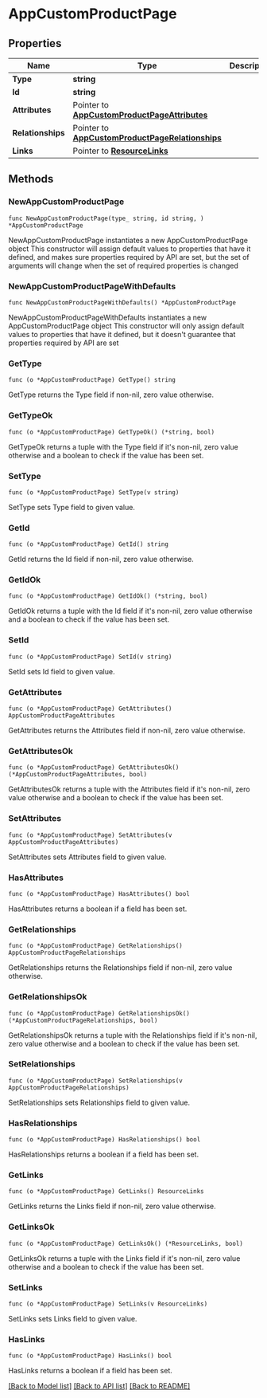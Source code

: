 # AppCustomProductPage

## Properties

Name | Type | Description | Notes
------------ | ------------- | ------------- | -------------
**Type** | **string** |  | 
**Id** | **string** |  | 
**Attributes** | Pointer to [**AppCustomProductPageAttributes**](AppCustomProductPageAttributes.md) |  | [optional] 
**Relationships** | Pointer to [**AppCustomProductPageRelationships**](AppCustomProductPageRelationships.md) |  | [optional] 
**Links** | Pointer to [**ResourceLinks**](ResourceLinks.md) |  | [optional] 

## Methods

### NewAppCustomProductPage

`func NewAppCustomProductPage(type_ string, id string, ) *AppCustomProductPage`

NewAppCustomProductPage instantiates a new AppCustomProductPage object
This constructor will assign default values to properties that have it defined,
and makes sure properties required by API are set, but the set of arguments
will change when the set of required properties is changed

### NewAppCustomProductPageWithDefaults

`func NewAppCustomProductPageWithDefaults() *AppCustomProductPage`

NewAppCustomProductPageWithDefaults instantiates a new AppCustomProductPage object
This constructor will only assign default values to properties that have it defined,
but it doesn't guarantee that properties required by API are set

### GetType

`func (o *AppCustomProductPage) GetType() string`

GetType returns the Type field if non-nil, zero value otherwise.

### GetTypeOk

`func (o *AppCustomProductPage) GetTypeOk() (*string, bool)`

GetTypeOk returns a tuple with the Type field if it's non-nil, zero value otherwise
and a boolean to check if the value has been set.

### SetType

`func (o *AppCustomProductPage) SetType(v string)`

SetType sets Type field to given value.


### GetId

`func (o *AppCustomProductPage) GetId() string`

GetId returns the Id field if non-nil, zero value otherwise.

### GetIdOk

`func (o *AppCustomProductPage) GetIdOk() (*string, bool)`

GetIdOk returns a tuple with the Id field if it's non-nil, zero value otherwise
and a boolean to check if the value has been set.

### SetId

`func (o *AppCustomProductPage) SetId(v string)`

SetId sets Id field to given value.


### GetAttributes

`func (o *AppCustomProductPage) GetAttributes() AppCustomProductPageAttributes`

GetAttributes returns the Attributes field if non-nil, zero value otherwise.

### GetAttributesOk

`func (o *AppCustomProductPage) GetAttributesOk() (*AppCustomProductPageAttributes, bool)`

GetAttributesOk returns a tuple with the Attributes field if it's non-nil, zero value otherwise
and a boolean to check if the value has been set.

### SetAttributes

`func (o *AppCustomProductPage) SetAttributes(v AppCustomProductPageAttributes)`

SetAttributes sets Attributes field to given value.

### HasAttributes

`func (o *AppCustomProductPage) HasAttributes() bool`

HasAttributes returns a boolean if a field has been set.

### GetRelationships

`func (o *AppCustomProductPage) GetRelationships() AppCustomProductPageRelationships`

GetRelationships returns the Relationships field if non-nil, zero value otherwise.

### GetRelationshipsOk

`func (o *AppCustomProductPage) GetRelationshipsOk() (*AppCustomProductPageRelationships, bool)`

GetRelationshipsOk returns a tuple with the Relationships field if it's non-nil, zero value otherwise
and a boolean to check if the value has been set.

### SetRelationships

`func (o *AppCustomProductPage) SetRelationships(v AppCustomProductPageRelationships)`

SetRelationships sets Relationships field to given value.

### HasRelationships

`func (o *AppCustomProductPage) HasRelationships() bool`

HasRelationships returns a boolean if a field has been set.

### GetLinks

`func (o *AppCustomProductPage) GetLinks() ResourceLinks`

GetLinks returns the Links field if non-nil, zero value otherwise.

### GetLinksOk

`func (o *AppCustomProductPage) GetLinksOk() (*ResourceLinks, bool)`

GetLinksOk returns a tuple with the Links field if it's non-nil, zero value otherwise
and a boolean to check if the value has been set.

### SetLinks

`func (o *AppCustomProductPage) SetLinks(v ResourceLinks)`

SetLinks sets Links field to given value.

### HasLinks

`func (o *AppCustomProductPage) HasLinks() bool`

HasLinks returns a boolean if a field has been set.


[[Back to Model list]](../README.md#documentation-for-models) [[Back to API list]](../README.md#documentation-for-api-endpoints) [[Back to README]](../README.md)


